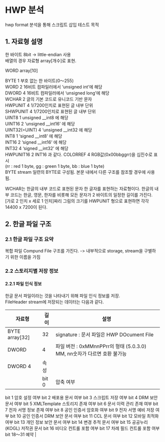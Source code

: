 # HWP 분석

hwp format 분석을 통해 스크립트 삽입 테스트 목적


## 1. 자료형 설명
한 바이트 8bit -> little-endian 사용   
배열의 경우 자료형 array[개수]로 표현.   

WORD array[10]    

BYTE 1 부호 없는 한 바이트(0～255)   
WORD 2 16비트 컴파일러에서 ‘unsigned int’에 해당   
DWORD 4 16비트 컴파일러에서 ‘unsigned long’에 해당   
WCHAR 2 글의 기본 코드로 유니코드 기반 문자   
HWPUNIT 4 1/7200인치로 표현된 글 내부 단위   
SHWPUNIT 4  1/7200인치로 표현된 글 내부 단위   
UINT8 1 unsigned __int8 에 해당   
UINT16 2 ‘unsigned __int16’ 에 해당   
UINT32(=UINT) 4 ‘unsigned __int32 에 해당   
INT8 1  ‘signed __int8’ 에 해당   
INT16 2  ‘signed __int16’ 에 해당   
INT32 4  ‘signed __int32’ 에 해당   
HWPUNIT16 2  INT16 과 같다. COLORREF 4 RGB값(0x00bbggrr)을 십진수로 표시   
(rr : red 1 byte, gg : green 1 byte, bb : blue 1 byte)   
BYTE stream 일련의 BYTE로 구성됨. 본문 내에서 다른 구조를 참조할 경우에 사용됨.   

WCHAR는 한글의 내부 코드로 표현된 문자 한 글자를 표현하는 자료형이다. 한글의 내부 코드는 한글, 영문, 한자를 비롯해 모든 문자가 2 바이트의 일정한 길이를 가진다.      
[가로 2 인치 x 세로 1 인치]짜리 그림의 크기를 HWPUNIT 형으로 표현하면 각각 14400 x 7200이 된다.   

## 2. 한글 파일 구조

### 2.1 한글 파일 구조 요약

복합 파일 Compund File 구조를 가진다. -> 내부적으로 storage, stream을 구별하기 위한 이름을 가짐    

### 2.2 스토리지별 저장 정보

#### 2.2.1 파일 인식 정보
한글 문서 파일이라는 것을 나타내기 위해 파일 인식 정보를 저장.   
FileHeader stream에 저장되는 데이터는 다음과 같다.

| 자료형            | 길이                  | 설명                           |
|-----------------|-----------------------|-------------------------------|
| BYTE array[32]  | 32 | signature : 문서 파일은 HWP DOcument File  |
| DWORD  | 4 | 파일 버전 : 0xMMnnPPrr의 형태 (5.0.3.0)  MM, nn숫자가 다르면 호환 불가능 |
| DWORD 4 | 속성 |  | 범위 | 설명 | 
                    |bit 0 | 압축 여부| 
bit 1 암호 설정 여부
bit 2 배포용 문서 여부
bit 3 스크립트 저장 여부
bit 4 DRM 보안 문서 여부
bit 5 XMLTemplate 스토리지 존재 여부
bit 6 문서 이력 관리 존재 여부
bit 7 전자 서명 정보 존재 여부
bit 8 공인 인증서 암호화 여부
bit 9 전자 서명 예비 저장 여부
bit 10 공인 인증서 DRM 보안 문서 여부
bit 11 CCL 문서 여부
bit 12 모바일 최적화 여부
bit 13 개인 정보 보안 문서 여부
bit 14 변경 추적 문서 여부
bit 15 공공누리(KOGL) 저작권 문서
bit 16 비디오 컨트롤 포함 여부
bit 17 차례 필드 컨트롤 포함 여부
bit 18～31 예약  |



